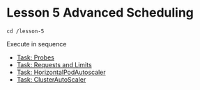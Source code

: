 # Lesson 5 Advanced Scheduling

```
cd /lesson-5
```


Execute in sequence


- [Task: Probes](1/)
- [Task: Requests and Limits](2/)
- [Task: HorizontalPodAutoscaler](3/)
- [Task: ClusterAutoScaler](4/)